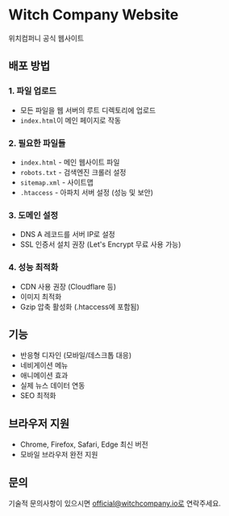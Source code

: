 # Witch Company Website

위치컴퍼니 공식 웹사이트

## 배포 방법

### 1. 파일 업로드
- 모든 파일을 웹 서버의 루트 디렉토리에 업로드
- `index.html`이 메인 페이지로 작동

### 2. 필요한 파일들
- `index.html` - 메인 웹사이트 파일
- `robots.txt` - 검색엔진 크롤러 설정
- `sitemap.xml` - 사이트맵
- `.htaccess` - 아파치 서버 설정 (성능 및 보안)

### 3. 도메인 설정
- DNS A 레코드를 서버 IP로 설정
- SSL 인증서 설치 권장 (Let's Encrypt 무료 사용 가능)

### 4. 성능 최적화
- CDN 사용 권장 (Cloudflare 등)
- 이미지 최적화
- Gzip 압축 활성화 (.htaccess에 포함됨)

## 기능

- 반응형 디자인 (모바일/데스크톱 대응)
- 네비게이션 메뉴
- 애니메이션 효과
- 실제 뉴스 데이터 연동
- SEO 최적화

## 브라우저 지원

- Chrome, Firefox, Safari, Edge 최신 버전
- 모바일 브라우저 완전 지원

## 문의

기술적 문의사항이 있으시면 official@witchcompany.io로 연락주세요.